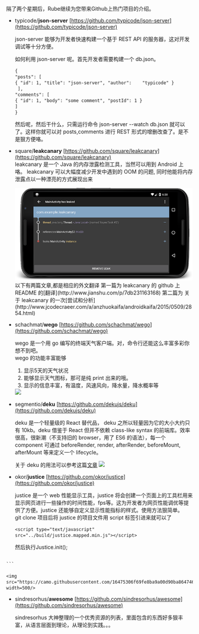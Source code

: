 隔了两个星期后，Rube继续为您带来Github上热门项目的介绍。

*	typicode/**json-server** [https://github.com/typicode/json-server](https://github.com/typicode/json-server)		  

	json-server 能够为开发者快速构建一个基于 REST API 的服务器，这对开发调试等十分方便。		     
	
	如何利用 json-server 呢。首先开发者需要构建一个 db.json。
	
	```       
	{
  	"posts": [
    { "id": 1, "title": "json-server", "author": 	"typicode" }
 	 ],
 	"comments": [
    { "id": 1, "body": "some comment", "postId": 1 }
  	]
	}
	```      
	
	然后呢，然后干什么，只需运行命令 json-server --watch db.json 就可以了。这样你就可以对 posts,comments 进行 REST 形式的增删改查了。是不是狠方便咯。     
				
*	square/**leakcanary** [https://github.com/square/leakcanary](https://github.com/square/leakcanary)		
	leakcanary 是一个 Java 的内存泄露检测工具，当然可以用到 Android 上咯。 leakcanary 可以大幅度减少开发中遇到的 OOM 的问题, 同时他能将内存泄露点以一种漂亮的方式展现出来  
	 
	<img src="https://github.com/square/leakcanary/blob/master/assets/screenshot.png" width=500/>     
	以下有两篇文章,都是相应的外文翻译		
	第一篇为 leakcanary 的 github 上 README 的[翻译](http://www.jianshu.com/p/7db231163168)      
	第二篇为 关于 leakcanary 的一次[尝试和分析](http://www.jcodecraeer.com/a/anzhuokaifa/androidkaifa/2015/0509/2854.html)				
	
*	schachmat/**wego** [https://github.com/schachmat/wego](https://github.com/schachmat/wego)     

	wego 是一个用 go 编写的终端天气客户端。对，命令行还能这么丰富多彩你想不到吧。    
	wego 的功能丰富能够   
	1. 显示5天的天气状况			
	2. 能够显示天气图标，那可是纯 print 出来的哦。   
	3. 显示的信息丰富，有温度，风速风向，降水量，降水概率等

	<img src="https://camo.githubusercontent.com/c3d2b92671f1ded5d5a9a9ebafdc836527f97269/687474703a2f2f7363686163686d61742e6769746875622e696f2f7765676f2f7765676f2e676966" width=500/>				
			
*	segmentio/**deku** [https://github.com/dekujs/deku](https://github.com/dekujs/deku)		

	deku 是一个轻量级的 React 替代品， deku 之所以轻量因为它的大小大约只有 10kb。deku 借鉴于 React 但并不依赖 class-like syntax 的前端库。效率很高，很新潮（不支持旧的 browser，用了 ES6 的语法），每一个 component 可通过 beforeRender, render, afterRender, beforeMount, afterMount 等来定义一个 lifecycle。			
	      
	关于 deku 的用法可以参考这篇[文章](https://segment.com/blog/deku-our-functional-alternative-to-react/)
	<img src="https://camo.githubusercontent.com/743d6f80dc7e7f7e624857479454c891b18a6b3c/687474703a2f2f662e636c2e6c792f6974656d732f31733054325a3346327a3139304d3178317831592f64656b752d6c6f676f2e706e67" width=100/>
	
*	okor/**justice** [https://github.com/okor/justice](https://github.com/okor/justice)	

	justice 是一个 web 性能显示工具，justice 将会创建一个页面上的工具栏用来显示网页进行一些操作的时间性能，fps等。这为开发者为网页性能调优等提供了方便。justice 还能够自定义显示性能指标的样式。使用方法狠简单。      
	git clone 项目后将 justice 的项目文件用 script 标签引进来就可以了			
	```
	<script type="text/javascript" src="../build/justice.mapped.min.js"></script>
	```					
				
	然后执行Justice.init();					
	
	```
<script type="text/javascript">
  Justice.init();
</script>	
 
	```			
	
	<img src="https://camo.githubusercontent.com/16475306f69fe8ba9a00d90ba864746b9cd61203/687474703a2f2f692e696d6775722e636f6d2f7a4b616a3666442e706e67" width=500/>   
	
	
*	sindresorhus/**awesome** [https://github.com/sindresorhus/awesome](https://github.com/sindresorhus/awesome)     

	sindresorhus 大神整理的一个优秀资源的列表，里面包含的东西好多狠丰富，从语言层面到理论，从理论到实践。。。

	
